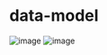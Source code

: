 # data-model
![image](https://github.com/psareen98/data-model/assets/160469767/62ede3e0-ca78-4502-9fbc-aa9a14c52477)
![image](https://github.com/psareen98/data-model/assets/160469767/72798e3c-cb70-4786-864a-aa4e2435a506)
